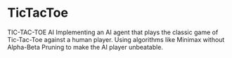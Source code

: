 # TicTacToe
TIC-TAC-TOE AI  Implementing an AI agent that plays the classic game of Tic-Tac-Toe  against a human player. Using algorithms like Minimax without  Alpha-Beta Pruning to make the AI player unbeatable. 
